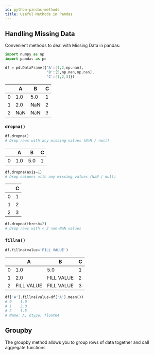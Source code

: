 ```yaml
---
id: python-pandas-methods
title: Useful Methods in Pandas
---
```


## Handling Missing Data

Convenient methods to deal with Missing Data in pandas:

```py
import numpy as np
import pandas as pd

df = pd.DataFrame({'A':[1,2,np.nan],
                   'B':[5,np.nan,np.nan],
                   'C':[1,2,3]})
```
|     | A   | B   | C   |
| --- | --- | --- | --- |
| 0   | 1.0 | 5.0 | 1   |
| 1   | 2.0 | NaN | 2   |
| 2   | NaN | NaN | 3   |

### `dropna()`
```py
df.dropna()
# Drop raws with any missing values (NaN / null)
```
|     | A   | B   | C   |
| --- | --- | --- | --- |
| 0   | 1.0 | 5.0 | 1   |

```py
df.dropna(axis=1)
# Drop columns with any missing values (NaN / null)
```

|     | C   |
| --- | --- |
| 0   | 1   |
| 1   | 2   |
| 2   | 3   |

```py
df.dropna(thresh=2)
# Drop raws with < 2 non-NaN values
```

### `fillna()`

```py
df.fillna(value='FILL VALUE')
```
|     | A          | B          | C   |
| --- | ---------- | ---------- | --- |
| 0   | 1.0        | 5.0        | 1   |
| 1   | 2.0        | FILL VALUE | 2   |
| 2   | FILL VALUE | FILL VALUE | 3   |

```py
df['A'].fillna(value=df['A'].mean())
# 0    1.0
# 1    2.0
# 2    1.5
# Name: A, dtype: float64
```

## Groupby

The groupby method allows you to group rows of data together and call aggregate functions